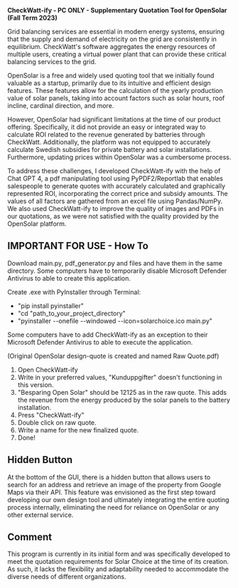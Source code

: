 **CheckWatt-ify - PC ONLY - Supplementary Quotation Tool for OpenSolar (Fall Term 2023)**

Grid balancing services are essential in modern energy systems, ensuring that the supply and demand of electricity on the grid are consistently in equilibrium. CheckWatt's software aggregates the energy resources of multiple users, creating a virtual power plant that can provide these critical balancing services to the grid.

OpenSolar is a free and widely used quoting tool that we initially found valuable as a startup, primarily due to its intuitive and efficient design features. These features allow for the calculation of the yearly production value of solar panels, taking into account factors such as solar hours, roof incline, cardinal direction, and more.

However, OpenSolar had significant limitations at the time of our product offering. Specifically, it did not provide an easy or integrated way to calculate ROI related to the revenue generated by batteries through CheckWatt. Additionally, the platform was not equipped to accurately calculate Swedish subsidies for private battery and solar installations. Furthermore, updating prices within OpenSolar was a cumbersome process.

To address these challenges, I developed CheckWatt-ify with the help of Chat GPT 4, a pdf manipulating tool using PyPDF2/Reportlab that enables salespeople to generate quotes with accurately calculated and graphically represented ROI, incorporating the correct price and subsidy amounts. The values of all factors are gathered from an excel file using Pandas/NumPy. We also used CheckWatt-ify to improve the quality of images and PDFs in our quotations, as we were not satisfied with the quality provided by the OpenSolar platform.


**IMPORTANT FOR USE - How To**
------------------------------
Download main.py, pdf_generator.py and files and have them in the same directory.
Some computers have to temporarily disable Microsoft Defender Antivirus to able to create this application.

Create .exe with PyInstaller through Terminal:
- "pip install pyinstaller"
- "cd "path_to_your_project_directory"
- "pyinstaller --onefile --windowed --icon=solarchoice.ico main.py"

Some computers have to add CheckWatt-ify as an exception to their Microsoft Defender Antivirus to able to execute the application.

(Original OpenSolar design-quote is created and named Raw Quote.pdf)
1. Open CheckWatt-ify
2. Write in your preferred values, "Kunduppgifter" doesn't functioning in this version.
3. "Besparing Open Solar" should be 12125 as in the raw quote. This adds the revenue from the energy produced by the solar panels to the battery installation.
4. Press "CheckWatt-ify"
5. Double click on raw quote.
6. Write a name for the new finalized quote.
7. Done!


Hidden Button
-------------
At the bottom of the GUI, there is a hidden button that allows users to search for an address and retrieve an image of the property from Google Maps via their API. This feature was envisioned as the first step toward developing our own design tool and ultimately integrating the entire quoting process internally, eliminating the need for reliance on OpenSolar or any other external service.


Comment
-------------
This program is currently in its initial form and was specifically developed to meet the quotation requirements for Solar Choice at the time of its creation. As such, it lacks the flexibility and adaptability needed to accommodate the diverse needs of different organizations.
